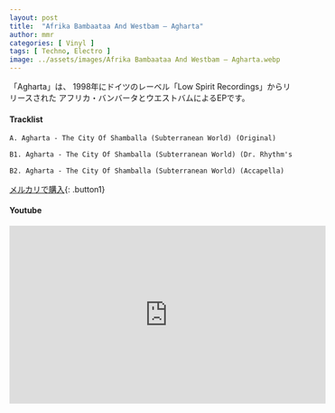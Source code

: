 ```yaml
---
layout: post
title:  "Afrika Bambaataa And Westbam – Agharta"
author: mmr
categories: [ Vinyl ]
tags: [ Techno, Electro ]
image: ../assets/images/Afrika Bambaataa And Westbam – Agharta.webp
---
```


「Agharta」は、
1998年にドイツのレーベル「Low Spirit Recordings」からリリースされた
アフリカ・バンバータとウエストバムによるEPです。

#### Tracklist
```md
A. Agharta - The City Of Shamballa (Subterranean World) (Original)

B1. Agharta - The City Of Shamballa (Subterranean World) (Dr. Rhythm's Higher State Of Trommelwirbel)

B2. Agharta - The City Of Shamballa (Subterranean World) (Accapella)
```

[メルカリで購入](https://jp.mercari.com/item/m28101658653?afid=6142608987){: .button1}

#### Youtube
<iframe width="560" height="315" src="https://www.youtube.com/embed/nIBL1QPj2KE?si=VHO0Yo-tv9cIjQZG" title="YouTube video player" frameborder="0" allow="accelerometer; autoplay; clipboard-write; encrypted-media; gyroscope; picture-in-picture; web-share" referrerpolicy="strict-origin-when-cross-origin" allowfullscreen></iframe>